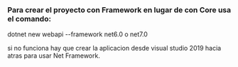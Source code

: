 ### Para crear el proyecto con Framework en lugar de con Core usa el comando:

dotnet new webapi --framework net6.0 o net7.0

si no funciona hay que crear la aplicacion desde visual studio 2019 hacia atras para usar Net Framework.
